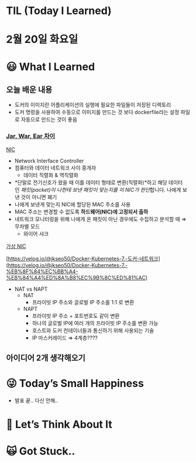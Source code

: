 # TIL (Today I Learned)

# 2월 20일 화요일

# 😃 What I Learned

## 오늘 배운 내용

- 도커의 이미지란 어플리케이션의 실행에 필요한 파일들이 저장된 디렉토리
- 도커 명령을 사용하여 수동으로 이미지를 만드는 것 보다 dockerfile라는 설정 파일로 자동으로 만드는 것이 좋음

### [Jar, War, Ear 차이](https://simuing.tistory.com/entry/JAVA-EAR-JAR-WAR-%EC%B0%A8%EC%9D%B4%EC%A0%90)

[NIC](https://unagi44.wordpress.com/2020/11/21/ict-%EA%B8%B0%EB%B3%B8%EC%A7%80%EC%8B%9D-nic-%EC%9D%B4%EB%9E%80-%EB%AC%B4%EC%97%87%EC%9D%B8%EA%B0%80/)

- Network Interface Controller
- 컴퓨터와 데이터 네트워크 사이 중개자
    - 데이터 직렬화 & 역직렬화
- *단말로 전기신호가 왔을 때 이를 데이터 형태로 변환(직렬화)*하고 해당 데이터인 *패킷(packet)이 나한테 보낸 패킷이 맞는지를 이 NIC가 판단*합니다. 나에게 보낸 것이 아니면 폐기
- 나에게 보낸게 맞는지 NIC에 할당된 MAC 주소를 사용
- MAC 주소는 변경할 수 없도록 **하드웨어(NIC)에 고정되서 출하**
- 네트워크 모니터링을 위해 나에게 온 패킷이 아닌 경우에도 수집하고 분석할 때 ⇒ 무차별 모드
    - 와이어 샤크

[가상 NIC](https://nomad-programmer.tistory.com/291)

[https://velog.io/@jkseo50/Docker-Kubernetes-7.-도커-네트워크](https://velog.io/@jkseo50/Docker-Kubernetes-7.-%EB%8F%84%EC%BB%A4-%EB%84%A4%ED%8A%B8%EC%9B%8C%ED%81%AC)

- NAT vs NAPT
    - NAT
        - 프라이빗 IP 주소와 글로벌 IP 주소를 1:1 로 변환
    - NAPT
        - 프라이빗 IP 주소 + 포트번호도 같이 변환
        - 하나의 글로벌 IP에 여러 개의 프라이빗 IP 주소를 변환 가능
        - 호스트와 도커 컨테이너들과 통신하기 위해 사용되는 기술
        - IP 마스커레이드 ⇒ 4계층????

## 아이디어 2개 생각해오기

# 😜 Today’s Small Happiness

- 발표 끝.. 다신 안해..

# 🧐 Let’s Think About It

# 🙀 Got Stuck..